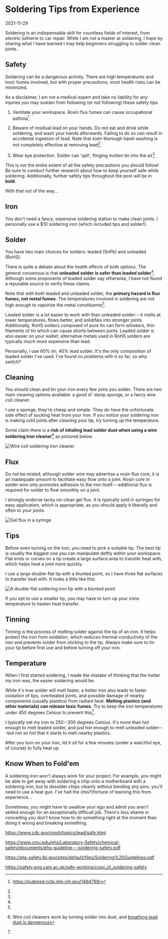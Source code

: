 # Soldering Tips from Experience

<time>2021-11-29</time>

<summary>
Soldering is an indispensable skill for countless fields of
interest, from electric luthierie to car repair. While I am
not a master at soldering, I hope by sharing what I have
learned I may help beginners struggling to solder clean
joints.
</summary>

## Safety

Soldering can be a dangerous activity. There are high
temperatures and toxic fumes involved, but with proper
precautions, most health risks can be minimized.

As a disclaimer, I am not a medical expert and take no
liability for any injuries you may sustain from following
(or not following) these safety tips.

1. Ventilate your workspace. Rosin flux fumes can cause
   occupational asthma[^flux_asthma].

2. Beware of residual lead on your hands. Do not eat and
   drink while soldering, and wash your hands afterwards.
   Failing to do so can result in accidental ingestion of
   lead. Note that even thorough hand-washing is not
   completely effective at removing lead[^lead_poisoning].

3. Wear eye protection. Solder can 'spit', flinging molten
   tin into the air[^solder_spit].

This is not the entire extent of all the safety precautions
you should follow! Be sure to conduct further research about
how to keep yourself safe while soldering. Additionally,
further safety tips throughout the post will be in **bold**.

With that out of the way...

## Iron

You don't need a fancy, expensive soldering station to make
clean joints. I personally use a $10 soldering iron (which
included tips and solder!).

## Solder

You have two main choices for solders: leaded (SnPb) and
unleaded (RoHS).

There is quite a debate about the health effects of both
options. The general consensus is that **unleaded solder is
safer than leaded solder**[^unleaded_safety]. Although some
proponents of leaded solder say otherwise, I have not found
a reputable source to verify these claims.

Note that with both leaded and unleaded solder, the
**primary hazard is flux fumes, not metal fumes**. The
temperatures involved in soldering are not high enough to
vaporize the metal constituents[^metal_fumes].

Leaded solder is a lot easier to work with than unleaded
solder---it melts at lower temperatures, flows better, and
solidifies into stronger joints. Additionally, RoHS solders
composed of pure tin can form whiskers, thin filaments
of tin which can cause shorts between joints. Leaded solder
is also easier on your wallet; alternative metals used in
RoHS solders are typically much more expensive than lead.

Personally, I use 60% tin, 40% lead solder. It's the only
composition of leaded solder I've used. I've found no
problems with it so far, so why switch?

## Cleaning

You should clean and tin your iron every few joins you
solder. There are two main cleaning options available: a
good ol' damp sponge, or a fancy wire coil cleaner.

I use a sponge; they're cheap and simple. They do have the
unfortunate side effect of sucking heat from your iron. If
you notice your soldering iron is making cold joints after
cleaning your tip, try turning up the temperature.

Some claim there is a **risk of inhaling lead solder dust
when using a wire soldering iron cleaner**[^lead_dust] as
pictured below. 

![Wire coil soldering iron cleaner](wire-cleaner.jpg)

## Flux

Do not be misled; although solder wire may advertise a rosin
flux core, it is an inadequate amount to facilitate easy
flow onto a joint. Rosin core in solder wire only promotes
adhesion to the iron itself---additional flux is required
for solder to flow smoothly on a joint.

I strongly endorse tacky no-clean gel flux. It is typically
sold in syringes for easy application, which is appropriate,
as you should apply it liberally and often to your joints.

![Gel flux in a syringe](flux.jpg)

## Tips

Before even turning on the iron, you need to pick a suitable
tip. The best tip is usually the biggest one you can
manipulate deftly within your workspace. Flat ends or curves
on a tip create a large surface area to transfer heat with,
which helps heat a joint more quickly.

I use a large double-flat tip with a blunted point, so I
have three flat surfaces to transfer heat with. It looks a
little like this:

![A double-flat soldering iron tip with a blunted
point](double-flat.jpg)

If you opt to use a smaller tip, you may have to turn up
your irons temperature to hasten heat transfer.

## Tinning

Tinning is the process of melting solder against the tip of
an iron. It helps protect the iron from oxidation, which
reduces thermal conductivity of the iron and prevents solder
from sticking to the tip. Always make sure to tin your tip
before first use and before turning off your iron.

## Temperature

When I first started soldering, I made the mistake of
thinking that the hotter my iron was, the easier soldering
would be.

While it's true solder will melt faster, a hotter iron also
leads to faster oxidation of tips, overheated joints, and
possible damage of nearby components (usually plastics) from
radiant heat. **Melting plastics (and other materials) can
release toxic fumes.** Try to keep the iron temperatures under
450 degrees Celsius to prevent this[^metal_fumes].

I typically set my iron to 250--300 degrees Celsius. It's
more than hot enough to melt leaded solder, and just hot enough
to melt unleaded solder---but not so hot that it starts to
melt nearby plastics.

After you turn on your iron, let it sit for a few minutes
(under a watchful eye, of course) to fully heat up.

## Know When to Fold'em

A soldering iron won't always work for your project. For
example, you might be able to get away with soldering a chip
onto a motherboard with a soldering iron, but to desolder
chips cleanly without bending any pins, you'll need to use a
heat gun. I've had the (mis?)fortune of learning this from
experience...

Sometimes, you might have to swallow your ego and admit you
aren't skilled enough for an exceptionally difficult job.
There's less shame in conceding you don't know how to do
something right at the moment than doing it wrong and
breaking something.

[^lead_poisoning]:
  https://www.cdc.gov/niosh/topics/lead/safe.html
[^flux_asthma]: https://pubmed.ncbi.nlm.nih.gov/1494769/
[^solder_spit]:
  https://www.cmu.edu/ehs/Laboratory-Safety/chemical-safety/documents/ehs-guideline---soldering-safety.pdf
[^metal_fumes]:
  https://eta-safety.lbl.gov/sites/default/files/Soldering%20Guidelines.pdf
[^unleaded_safety]:
  https://safety.eng.cam.ac.uk/safe-working/copy_of_soldering-safety
[^lead_dust]: Wire coil cleaners work by turning solder into dust, and [breathing lead dust is dangerous](https://docs.rs-online.com/32a6/0900766b8105ec6d.pdf)
